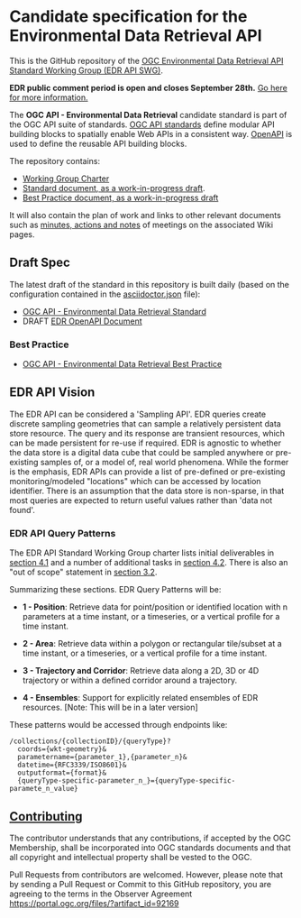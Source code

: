 # Candidate specification for the Environmental Data Retrieval API

This is the GitHub repository of the [OGC Environmental Data Retrieval API Standard Working Group (EDR API SWG)](https://www.opengeospatial.org/projects/groups/edr-apiswg).

**EDR public comment period is open and closes September 28th.** [Go here for more information.](https://www.ogc.org/standards/requests/215)

The **OGC API - Environmental Data Retrieval** candidate standard is part of the OGC API suite of standards. [OGC API standards](https://ogcapi.ogc.org) define modular API building blocks to spatially enable Web APIs in a consistent way. [OpenAPI](http://openapis.org) is used to define the reusable API building blocks.

The repository contains:
  
- [Working Group Charter](./EnvironmentalDataRetrievalAPI-SWG-Charter.adoc)
- [Standard document, as a work-in-progress draft](./standard_template/standard). 
- [Best Practice document, as a work-in-progress draft](./BestPractice.md)

It will also contain the plan of work and links to other relevant documents such as [minutes, actions and notes](https://github.com/opengeospatial/Environmental-Data-Retrieval-API/wiki#meetings) of meetings on the associated Wiki pages. 

## Draft Spec

The latest draft of the standard in this repository is built daily (based on the configuration contained in the [asciidoctor.json](https://github.com/opengeospatial/Environmental-Data-Retrieval-API/blob/master/asciidoctor.json) file):

* [OGC API - Environmental Data Retrieval Standard](http://docs.opengeospatial.org/DRAFTS/19-086.html)
* DRAFT [EDR OpenAPI Document](https://opengeospatial.github.io/Environmental-Data-Retrieval-API/docs/edr_api.html)

### Best Practice

* [OGC API - Environmental Data Retrieval Best Practice](http://docs.opengeospatial.org/DRAFTS/20-065.html)

## EDR API Vision

The EDR API can be considered a 'Sampling API'. EDR queries create discrete sampling geometries that can sample a relatively persistent data store resource. The query and its response are transient resources, which can be made persistent for re-use if required. EDR is agnostic to whether the data store is a digital data cube that could be sampled anywhere or pre-existing samples of, or a model of, real world phenomena. While the former is the emphasis, EDR APIs can provide a list of pre-defined or pre-existing monitoring/modeled "locations" which can be accessed by location identifier. There is an assumption that the data store is non-sparse, in that most queries are expected to return useful values rather than 'data not found'.

### EDR API Query Patterns
The EDR API Standard Working Group charter lists initial deliverables in [section 4.1](https://github.com/opengeospatial/Environmental-Data-Retrieval-API/blob/master/EnvironmentalDataRetrievalAPI-SWG-Charter.adoc#41-initial-deliverables) and a number of additional tasks in [section 4.2](https://github.com/opengeospatial/Environmental-Data-Retrieval-API/blob/master/EnvironmentalDataRetrievalAPI-SWG-Charter.adoc#41-initial-deliverables). There is also an "out of scope" statement in [section 3.2](https://github.com/opengeospatial/Environmental-Data-Retrieval-API/blob/master/EnvironmentalDataRetrievalAPI-SWG-Charter.adoc#32-what-is-out-of-scope).

Summarizing these sections. EDR Query Patterns will be:  
- **1 - Position**: Retrieve data for point/position or identified location with n parameters at a time instant, or a timeseries, or a vertical profile for a time instant.
- **2 - Area**:  Retrieve data within a polygon or rectangular tile/subset at a time instant, or a timeseries, or a vertical profile for a time instant.
- **3 - Trajectory and Corridor**: Retrieve data along a 2D, 3D or 4D trajectory or within a defined corridor around a trajectory.

- **4 - Ensembles**: Support for explicitly related ensembles of EDR resources. [Note: This will be in a later version]

These patterns would be accessed through endpoints like:

```
/collections/{collectionID}/{queryType}?
  coords={wkt-geometry}&
  parametername={parameter_1},{parameter_n}&
  datetime={RFC3339/ISO8601}&
  outputformat={format}&
  {queryType-specific-parameter_n_}={queryType-specific-paramete_n_value}
```


## [Contributing](CONTRIBUTING.md)

The contributor understands that any contributions, if accepted by the OGC Membership, shall be incorporated into OGC standards documents and that all copyright and intellectual property shall be vested to the OGC.

Pull Requests from contributors are welcomed. However, please note that by sending a Pull Request or Commit to this GitHub repository, you are agreeing to the terms in the Observer Agreement https://portal.ogc.org/files/?artifact_id=92169
